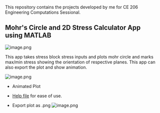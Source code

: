 This repository contains the projects developed by me for CE 206 Engineering Computations Sessional. 

## Mohr's Circle and 2D Stress Calculator App using MATLAB

![image.png](https://i.postimg.cc/8zCtgQqX/image.png)

This app takes stress block stress inputs and plots mohr circle and marks max/min stress showing the orientation of respective planes. 
This app can also export the plot and show animation.

![image.png](https://i.postimg.cc/fywY7Ysq/image.png)

- Animated Plot
- [Help file](https://github.com/CapitalString/Matlab-Projects/blob/master/Mohr%20Circle/App/Help_File.pdf) for ease of use.

- Export plot as .png
![image.png](https://i.postimg.cc/43Pf7c8x/image.png)
